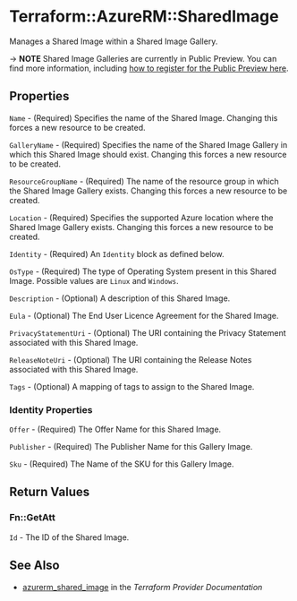 # Terraform::AzureRM::SharedImage

Manages a Shared Image within a Shared Image Gallery.

-> **NOTE** Shared Image Galleries are currently in Public Preview. You can find more information, including [how to register for the Public Preview here](https://azure.microsoft.com/en-gb/blog/announcing-the-public-preview-of-shared-image-gallery/).

## Properties

`Name` - (Required) Specifies the name of the Shared Image. Changing this forces a new resource to be created.

`GalleryName` - (Required) Specifies the name of the Shared Image Gallery in which this Shared Image should exist. Changing this forces a new resource to be created.

`ResourceGroupName` - (Required) The name of the resource group in which the Shared Image Gallery exists. Changing this forces a new resource to be created.

`Location` - (Required) Specifies the supported Azure location where the Shared Image Gallery exists. Changing this forces a new resource to be created.

`Identity` - (Required) An `Identity` block as defined below.

`OsType` - (Required) The type of Operating System present in this Shared Image. Possible values are `Linux` and `Windows`.

`Description` - (Optional) A description of this Shared Image.

`Eula` - (Optional) The End User Licence Agreement for the Shared Image.

`PrivacyStatementUri` - (Optional) The URI containing the Privacy Statement associated with this Shared Image.

`ReleaseNoteUri` - (Optional) The URI containing the Release Notes associated with this Shared Image.

`Tags` - (Optional) A mapping of tags to assign to the Shared Image.

### Identity Properties

`Offer` - (Required) The Offer Name for this Shared Image.

`Publisher` - (Required) The Publisher Name for this Gallery Image.

`Sku` - (Required) The Name of the SKU for this Gallery Image.


## Return Values

### Fn::GetAtt

`Id` - The ID of the Shared Image.

## See Also

* [azurerm_shared_image](https://www.terraform.io/docs/providers/azurerm/r/shared_image.html) in the _Terraform Provider Documentation_